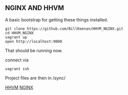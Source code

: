 ## NGINX AND HHVM

A basic bootstrap for getting these things installed.

```
git clone https://github.com/BillKeenan/HHVM_NGINX.git
cd HHVM_NGINX
vagrant up
open http://localhost:9000
```

That should be running now.

connect via
```
vagrant ssh
```

Project files are then in /sync/

[HHVM](http://hhvm.com)
[NGINX](http://nginx.org)

